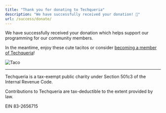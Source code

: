 ```yaml
---
title: "Thank you for donating to Techqueria"
description: "We have successfully received your donation! 💛"
url: /success/donate/
---
```


We have successfully received your donation which helps support our programming for our community members.

In the meantime, enjoy these cute tacitos or consider [becoming a member of Techqueria](/join/)!

<div class="mb-2"></div>

![Taco](https://media.giphy.com/media/pYCdxGyLFSwgw/source.gif)

---

Techqueria is a tax-exempt public charity under Section 501c3 of the Internal Revenue Code.

Contributions to Techqueria are tax-deductible to the extent provided by law.

EIN 83-2656715
